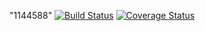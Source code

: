 "1144588" 
[![Build Status](https://travis-ci.org/GiovanniSorice/TOS_Assignment_2.svg?branch=master)](https://travis-ci.org/GiovanniSorice/TOS_Assignment_2)
[![Coverage Status](https://coveralls.io/repos/github/GiovanniSorice/TOS_Assignment_2/badge.svg?branch=master)](https://coveralls.io/github/GiovanniSorice/TOS_Assignment_2?branch=master)

